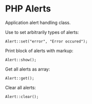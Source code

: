 # PHP Alerts

Application alert handling class.



Use to set arbitrarily types of alerts:

```
Alert::set("error", "Error occured");
```



Print block of alerts with markup:

```
Alert::show();
```



Get all alerts as array:

```
Alert::get();
```



Clear all alerts:

```
Alert::clear();
```

